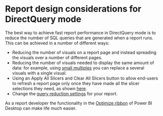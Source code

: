 # Report design considerations for DirectQuery mode

The best way to achieve fast report performance in DirectQuery mode is to reduce the number of SQL queries that are generated when a report runs. 
This can be achieved in a number of different ways:
* Reducing the number of visuals on a report page and instead spreading the visuals over a number of different pages.
* Reducing the number of visuals needed to display the same amount of data: for example, using [small multiples](https://learn.microsoft.com/en-us/power-bi/visuals/power-bi-visualization-small-multiples) you can replace a several visuals with a single visual.
* Using an Apply All Slicers and Clear All Slicers button to allow end-users to refresh a report page only once they have made all the slicer selections they need, as shown [here](https://powerbi.microsoft.com/en-us/blog/deep-dive-into-the-new-apply-all-slicers-and-clear-all-slicers-buttons/).
* Change the [query reduction settings](https://learn.microsoft.com/en-gb/power-bi/create-reports/desktop-optimize-ribbon-scenarios#apply-query-reduction-settings) for your report.

As a report developer the functionality in the [Optimize ribbon](https://learn.microsoft.com/en-gb/power-bi/create-reports/desktop-optimize-ribbon-scenarios) of Power BI Desktop can make life much easier.

